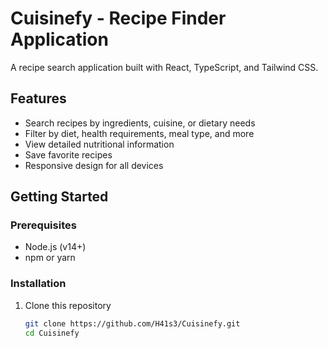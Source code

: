 # Cuisinefy - Recipe Finder Application

A recipe search application built with React, TypeScript, and Tailwind CSS.

## Features

- Search recipes by ingredients, cuisine, or dietary needs
- Filter by diet, health requirements, meal type, and more
- View detailed nutritional information
- Save favorite recipes
- Responsive design for all devices

## Getting Started

### Prerequisites

- Node.js (v14+)
- npm or yarn

### Installation

1. Clone this repository
   ```bash
   git clone https://github.com/H41s3/Cuisinefy.git
   cd Cuisinefy
